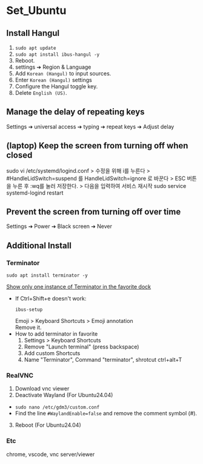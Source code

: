 # Set_Ubuntu

## Install Hangul
1. `sudo apt update` 
2. `sudo apt install ibus-hangul -y` 
3. Reboot.
4. settings ➔ Region & Language
5. Add `Korean (Hangul)` to input sources.
6. Enter `Korean (Hangul)` settings 
7. Configure the Hangul toggle key.
8. Delete `English (US)`.


## Manage the delay of repeating keys
Settings ➔ universal access ➔ typing ➔ repeat keys ➔ Adjust delay
## (laptop) Keep the screen from turning off when closed
sudo vi /etc/systemd/logind.conf > 수정을 위해 i를 누른다 > #HandleLidSwitch=suspend 를 HandleLidSwitch=ignore 로 바꾼다 > ESC 버튼을 누른 후 :wq를 눌러 저장한다. > 다음을 입력하여 서비스 재시작 sudo service systemd-logind restart
## Prevent the screen from turning off over time
Settings ➔ Power ➔ Black screen ➔ Never


## Additional Install
### Terminator
```
sudo apt install terminator -y
```
[Show only one instance of Terminator in the favorite dock](https://askubuntu.com/questions/1242536/ubuntu-dock-adds-a-new-icon-when-i-open-certain-programs)

* If Ctrl+Shift+e doesn't work:
  ```shell
  ibus-setup
  ```
  Emoji > Keyboard Shortcuts > Emoji annotation    
  Remove it.
* How to add terminator in favorite
  1. Settings > Keyboard Shortcuts    
  2. Remove "Launch terminal" (press backspace)
  3. Add custom Shortcuts
  4. Name "Terminator", Command "terminator", shrotcut ctrl+alt+T

### RealVNC
1. Download vnc viewer
2. Deactivate Wayland (For Ubuntu24.04)
  * `sudo nano /etc/gdm3/custom.conf`
  * Find the line `#WaylandEnable=false` and remove the comment symbol (#).
3. Reboot (For Ubuntu24.04)


### Etc
chrome, vscode, vnc server/viewer
